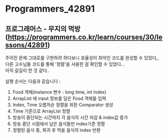 # Programmers_42891
## 프로그래머스 - 무지의 먹방(https://programmers.co.kr/learn/courses/30/lessons/42891)  
주어진 문제 그대로를 구현하려 하다보니 효율성이 최악인 코드를 완성할 수 있었다,,  
다른 고수님들 코드를 통해 '정렬'을 사용한 걸 확인할 수 있었다...    
아직 갈길이 먼 것 같다..    

실행 순서는 다음과 같습니다 :  
1. Food 객체(instance 변수 : long time, int index)
2. ArrayList 에 input 정보를 담은 Food 객체들 입력
3. Index, Time 오름차순 정렬을 위한 Comparator 생성
4. Time 기준으로 ArrayList 정렬
5. 방송이 중단되는 시간까지 각 음식의 시간 차감 & index값 증가
6. 방송 중단 시점에서 남은 음식들만 index기준 정렬
7. 정렬된 음식 중, 복귀 후 먹을 음식의 index 반환
